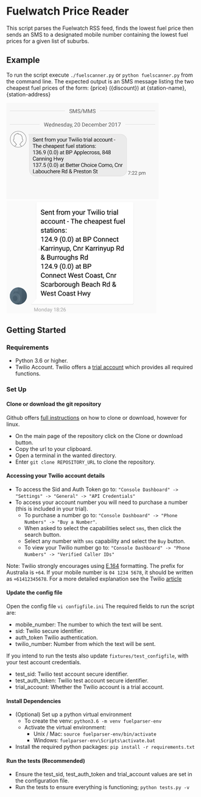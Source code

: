 # Fuelwatch Price Reader
This script parses the Fuelwatch RSS feed, finds the lowest fuel price then sends an SMS to a designated mobile number containing the lowest fuel prices for a given list of suburbs.

## Example
To run the script execute `./fuelscanner.py` or `python fuelscanner.py` from the command line.
The expected output is an SMS message listing the two cheapest fuel prices of the form: {price} ({discount}) at {station-name}, {station-address}

![An example sms message](images/exampleSMSmessage.png) ![Another example sms message](images/exampleSMSmessage2.png)

## Getting Started
### Requirements
- Python 3.6 or higher.
- Twilio Account. Twilio offers a [trial account](https://www.twilio.com/try-twilio) which provides all required functions.

### Set Up
#### Clone or download the git repository
Github offers [full instructions](https://help.github.com/articles/cloning-a-repository/) on how to clone or download, however for linux.

- On the main page of the repository click on the Clone or download button.
- Copy the url to your clipboard.
- Open a terminal in the wanted directory.
- Enter `git clone REPOSITORY_URL` to clone the repository.

#### Accessing your Twilio account details
- To access the Sid and Auth Token go to: `"Console Dashboard" -> "Settings" -> "General" -> "API Credentials"`
- To access your account number you will need to purchase a number (this is included in your trial).
  - To purchase a number go to: `"Console Dashboard" -> "Phone Numbers" -> "Buy a Number"`.
  - When asked to select the capabilities select `sms`, then click the search button.
  - Select any number with `sms` capability and select the `Buy` button.
  - To view your Twilio number go to: `"Console Dashboard" -> "Phone Numbers" -> "Verified Caller IDs"`

Note: Twilio strongly encourages using [E.164](https://en.wikipedia.org/wiki/E.164) formatting. The prefix for Australia is `+64`. If your mobile number is `04 1234 5678`, it should be written as `+61412345678`. For a more detailed explanation see the Twilio [article](https://support.twilio.com/hc/en-us/articles/223183008-Formatting-International-Phone-Numbers)

#### Update the config file
Open the config file `vi configfile.ini`
The required fields to run the script are:
- mobile_number: The number to which the text will be sent.
- sid: Twilio secure identifier.
- auth_token Twilio authentication.
- twilio_number: Number from which the text will be sent.

If you intend to run the tests also update `fixtures/test_configfile`, with your test account credentials.
- test_sid: Twilio test account secure identifier.
- test_auth_token: Twilio test account secure identifier.
- trial_account: Whether the Twilio account is a trial account.

#### Install Dependencies
- (Optional) Set up a python virtual environment
  - To create the venv: `python3.6 -m venv fuelparser-env`
  - Activate the virtual environment:
    - Unix / Mac: `source fuelparser-env/bin/activate`
    - Windows: `fuelparser-env\Scripts\activate.bat`
- Install the required python packages: `pip install -r requirements.txt`

#### Run the tests (Recommended)
- Ensure the test_sid, test_auth_token and trial_account values are set in the configuration file.
- Run the tests to ensure everything is functioning; `python tests.py -v`
